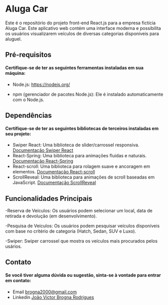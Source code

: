 # Aluga Car

Este é o repositório do projeto front-end React.js para a empresa fictícia Aluga Car. Este aplicativo web contém uma interface moderna e possibilita os usuários visualizarem veículos de diversas categorias disponíveis para aluguel.


## Pré-requisitos

#### Certifique-se de ter as seguintes ferramentas instaladas em sua máquina:

- Node.js: https://nodejs.org/

- npm (gerenciador de pacotes Node.js): Ele é instalado automaticamente com o Node.js.


## Dependências

#### Certifique-se de ter as seguintes bibliotecas de terceiros instaladas em seu projeto:

- Swiper React: Uma biblioteca de slider/carrossel responsiva. [Documentação Swiper React](https://swiperjs.com/react)
- React-Spring: Uma biblioteca para animações fluidas e naturais. [Documentação React-Spring](https://react-spring.io/)
- React-scroll: Uma biblioteca para rolagem suave e ancoragem em elementos. [Documentação React-scroll](https://www.npmjs.com/package/react-scroll)
- ScrollReveal: Uma biblioteca para animações de scroll baseadas em JavaScript. [Documentação ScrollReveal](https://scrollrevealjs.org/)

## Funcionalidades Principais

-Reserva de Veículos: Os usuários podem selecionar um local, data de retirada e devolução (em desenvolvimento).

-Pesquisa de Veículos: Os usuários podem pesquisar veículos disponíveis com base no critério de categoria (Hatch, Sedan, SUV e Luxo).

-Swiper: Swiper carrossel que mostra os veículos mais procurados pelos usários.



## Contato

#### Se você tiver alguma dúvida ou sugestão, sinta-se à vontade para entrar em contato:

- Email [brogna2000@gmail.com](brogna2000@gmail.com)
- Linkedin [João Victor Brogna Rodrigues](https://www.linkedin.com/in/joao-brogna/)
